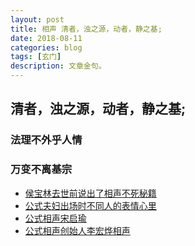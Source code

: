 ```yaml
---
layout: post
title: 相声 清者，浊之源，动者，静之基; 
date: 2018-08-11
categories: blog
tags: [玄门]
description: 文章金句。
---
```


## 清者，浊之源，动者，静之基; 

### 法理不外乎人情
### 万变不离基宗

- [侯宝林去世前说出了相声不死秘籍](https://www.bilibili.com/video/av29246621)
- [公式夫妇出场时不同人的表情心里](https://www.bilibili.com/video/av29195945)
- [公式相声宋启瑜](https://www.bilibili.com/video/av29174779)
- [公式相声创始人李宏烨相声](https://www.bilibili.com/video/av29280453)
